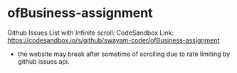 # ofBusiness-assignment
Github Issues List with Infinite scroll: CodeSandbox Link: https://codesandbox.io/s/github/swayam-coder/ofBusiness-assignment

* the website may break after sometime of scrolling due to rate limiting by github issues api.
